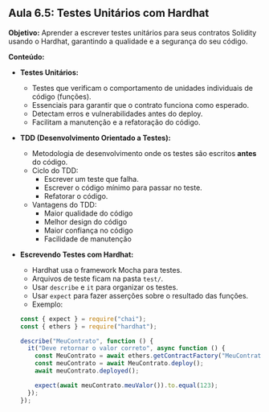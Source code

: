 ## Aula 6.5: Testes Unitários com Hardhat

**Objetivo:** Aprender a escrever testes unitários para seus contratos Solidity usando o Hardhat, garantindo a qualidade e a segurança do seu código.

**Conteúdo:**

- **Testes Unitários:**
    - Testes que verificam o comportamento de unidades individuais de código (funções).
    - Essenciais para garantir que o contrato funciona como esperado.
    - Detectam erros e vulnerabilidades antes do deploy.
    - Facilitam a manutenção e a refatoração do código.

- **TDD (Desenvolvimento Orientado a Testes):**
    - Metodologia de desenvolvimento onde os testes são escritos **antes** do código.
    - Ciclo do TDD:
        - Escrever um teste que falha.
        - Escrever o código mínimo para passar no teste.
        - Refatorar o código.
    - Vantagens do TDD:
        - Maior qualidade do código
        - Melhor design do código
        - Maior confiança no código
        - Facilidade de manutenção

- **Escrevendo Testes com Hardhat:**
    - Hardhat usa o framework Mocha para testes.
    - Arquivos de teste ficam na pasta `test/`.
    - Usar `describe` e `it` para organizar os testes.
    - Usar `expect` para fazer asserções sobre o resultado das funções.
    - Exemplo:

    ```javascript
    const { expect } = require("chai");
    const { ethers } = require("hardhat");

    describe("MeuContrato", function () {
      it("Deve retornar o valor correto", async function () {
        const MeuContrato = await ethers.getContractFactory("MeuContrato");
        const meuContrato = await MeuContrato.deploy();
        await meuContrato.deployed();

        expect(await meuContrato.meuValor()).to.equal(123);
      });
    });
    ```

